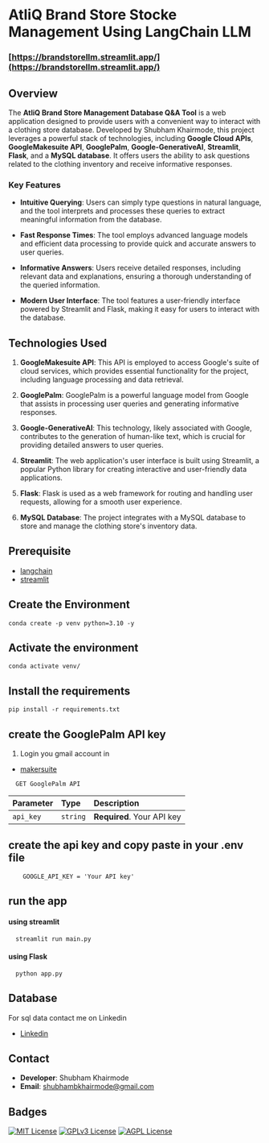 # AtliQ Brand Store Stocke Management Using LangChain LLM 
### [https://brandstorellm.streamlit.app/](https://brandstorellm.streamlit.app/)

## Overview

The **AtliQ Brand Store Management Database Q&A Tool** is a web application designed to provide users with a convenient way to interact with a clothing store database. Developed by Shubham Khairmode, this project leverages a powerful stack of technologies, including **Google Cloud APIs**, **GoogleMakesuite API**, **GooglePalm**, **Google-GenerativeAI**, **Streamlit**, **Flask**, and a **MySQL database**. It offers users the ability to ask questions related to the clothing inventory and receive informative responses.

### Key Features

- **Intuitive Querying**: Users can simply type questions in natural language, and the tool interprets and processes these queries to extract meaningful information from the database.

- **Fast Response Times**: The tool employs advanced language models and efficient data processing to provide quick and accurate answers to user queries.

- **Informative Answers**: Users receive detailed responses, including relevant data and explanations, ensuring a thorough understanding of the queried information.

- **Modern User Interface**: The tool features a user-friendly interface powered by Streamlit and Flask, making it easy for users to interact with the database.

## Technologies Used 

1. **GoogleMakesuite API**: This API is employed to access Google's suite of cloud services, which provides essential functionality for the project, including language processing and data retrieval.

2. **GooglePalm**: GooglePalm is a powerful language model from Google that assists in processing user queries and generating informative responses.

3. **Google-GenerativeAI**: This technology, likely associated with Google, contributes to the generation of human-like text, which is crucial for providing detailed answers to user queries.

4. **Streamlit**: The web application's user interface is built using Streamlit, a popular Python library for creating interactive and user-friendly data applications.

5. **Flask**: Flask is used as a web framework for routing and handling user requests, allowing for a smooth user experience.

6. **MySQL Database**: The project integrates with a MySQL database to store and manage the clothing store's inventory data.

## Prerequisite

- [langchain](https://python.langchain.com/docs/get_started/introduction)
- [streamlit](https://docs.streamlit.io/)

## Create the Environment

    conda create -p venv python=3.10 -y

## Activate the environment 

    conda activate venv/

## Install the requirements

    pip install -r requirements.txt

## create the GooglePalm API key

1. Login you gmail account in 

- [makersuite](https://makersuite.google.com/)

```http
  GET GooglePalm API
```

| Parameter | Type     | Description                |
| :-------- | :------- | :------------------------- |
| `api_key` | `string` | **Required**. Your API key |

## create the api key and copy paste in your .env file

        GOOGLE_API_KEY = 'Your API key'

## run the app 
#### using streamlit
```http
  streamlit run main.py
```
#### using Flask
```http
  python app.py
```
## Database 
For sql data contact me on Linkedin
- [Linkedin](https://www.linkedin.com/in/shubhambkhairmode)

## Contact

- **Developer**: Shubham Khairmode
- **Email**: shubhambkhairmode@gmail.com

## Badges


[![MIT License](https://img.shields.io/badge/License-MIT-green.svg)](https://choosealicense.com/licenses/mit/)
[![GPLv3 License](https://img.shields.io/badge/License-GPL%20v3-yellow.svg)](https://opensource.org/licenses/)
[![AGPL License](https://img.shields.io/badge/license-AGPL-blue.svg)](http://www.gnu.org/licenses/agpl-3.0)

